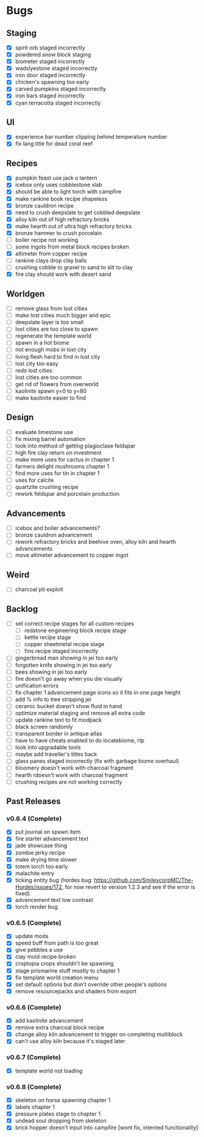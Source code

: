 # Bugs

## Staging

- [x] spirit orb staged incorrectly
- [x] powdered snow block staging
- [x] biometer staged incorrectly
- [x] wadslyestone staged incorrectly
- [x] iron door staged incorrectly
- [x] chicken's spawning too early
- [x] carved pumpkins staged incorrectly
- [x] iron bars staged incorrectly
- [x] cyan terracotta staged incorrectly

## UI

- [x] experience bar number clipping behind temperature number
- [x] fix lang title for dead coral reef

## Recipes

- [x] pumpkin feast use jack o lantern
- [x] icebox only uses cobblestone slab
- [x] should be able to light torch with campfire
- [x] make rankine book recipe shapeless
- [x] bronze cauldron recipe
- [x] need to crush deepslate to get cobbled deepslate
- [x] alloy kiln out of high refractory bricks
- [x] make hearth out of ultra high refractory bricks
- [x] bronze hammer to crush porcelain
- [ ] boiler recipe not working
- [ ] some ingots from metal block recipes broken
- [x] altimeter from copper recipe
- [ ] rankine clays drop clay balls
- [ ] crushing cobble to gravel to sand to silt to clay
- [x] fire clay should work with desert sand

## Worldgen

- [ ] remove glass from lost cities
- [ ] make lost cities much bigger and epic
- [ ] deepslate layer is too small
- [ ] lost cities are too close to spawn
- [ ] regenerate the template world
- [ ] spawn in a hot biome
- [ ] not enough mobs in lost city
- [ ] living flesh hard to find in lost city
- [ ] lost city too easy
- [ ] redo lost cities
- [ ] lost cities are too common
- [ ] get rid of flowers from overworld
- [ ] kaolinite spawn y=0 to y=80
- [ ] make kaolinite easier to find

## Design

- [ ] evaluate limestone use
- [ ] fix mixing barrel automation
- [ ] look into method of getting plagioclase feldspar
- [ ] high fire clay return on investment
- [ ] make more uses for cactus in chapter 1
- [ ] farmers delight mushrooms chapter 1
- [ ] find more uses for tin in chapter 1
- [ ] uses for calcite
- [ ] quartzite crushing recipe
- [ ] rework feldspar and porcelain production

## Advancements

- [ ] icebox and boiler advancements?
- [ ] bronze cauldron advancement
- [ ] rework refractory bricks and beehive oven, alloy kiln and hearth advancements
- [ ] move altimeter advancement to copper ingot

## Weird

- [ ] charcoal pit exploit

## Backlog

- [ ] set correct recipe stages for all custom recipes
  - [ ] redstone engineering block recipe stage
  - [ ] kettle recipe stage
  - [ ] copper sheetmetal recipe stage
  - [ ] fins recipe staged incorrectly
- [ ] gingerbread man showing in jei too early
- [ ] forgotten knife showing in jei too early
- [ ] bees showing in jei too early
- [ ] fire doesn't go away when you die visually
- [ ] unification errors
- [ ] fix chapter 1 advancement page icons so it fits in one page height
- [ ] add % info to tree stripping jei
- [ ] ceramic bucket doesn't show fluid in hand
- [ ] optimize material staging and remove all extra code
- [ ] update rankine text to fit modpack
- [ ] black screen randomly
- [ ] transparent border in antique atlas
- [ ] have to have cheats enabled to do locatebiome, rtp
- [ ] look into upgradable tools
- [ ] maybe add traveller's titles back
- [ ] glass panes staged incorrectly (fix with garbage biome overhaul)
- [ ] bloomery doesn't work with charcoal fragment
- [ ] hearth rdoesn't work with charcoal fragment
- [ ] crushing recipes are not working correctly

## Past Releases

### v0.6.4 (Complete)

- [x] put journal on spawn item
- [x] fire starter advancement text
- [x] jade showcase thing
- [x] zombie jerky recipe
- [x] make drying time slower
- [x] totem torch too early
- [x] malachite entry
- [x] ticking entity bug (hordes bug: https://github.com/SmileycorpMC/The-Hordes/issues/172, for now revert to version 1.2.3 and see if the error is fixed)
- [x] advancement text low contrast
- [x] torch render bug

### v0.6.5 (Complete)

- [x] update mods
- [x] speed buff from path is too great
- [x] give pebbles a use
- [x] clay mold recipe broken
- [x] croptopia crops shouldn't be spawning
- [x] stage prismarine stuff mostly to chapter 1
- [x] fix template world creation menu
- [x] set default options but don't override other people's options
- [x] remove resourcepacks and shaders from export

### v0.6.6 (Complete)

- [x] add kaolinite advancement
- [x] remove extra charcoal block recipe
- [x] change alloy kiln advancement to trigger on completing multiblock
- [x] can't use alloy kiln because it's staged later

### v0.6.7 (Complete)

- [x] template world not loading

### v0.6.8 (Complete)

- [x] skeleton on horse spawning chapter 1
- [x] labels chapter 1
- [x] pressure plates stage to chapter 1
- [x] undead soul dropping from skeleton
- [x] brick hopper doesn't input into campfire [wont fix, intented functionality]
